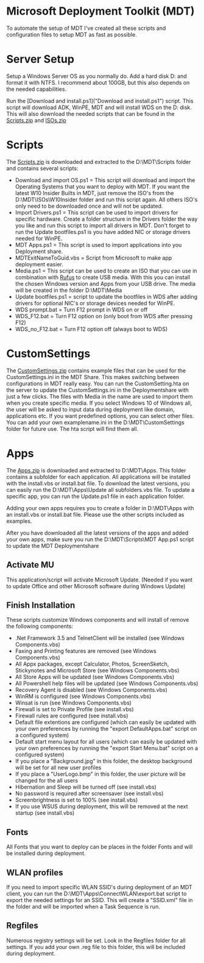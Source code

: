 # Microsoft Deployment Toolkit (MDT)
To automate the setup of MDT I've created all these scripts and configuration files to setup MDT as fast as possible.

# Server Setup
Setup a Windows Server OS as you normally do. Add a hard disk D: and format it with NTFS. I recommend about 100GB, but this also depends on the needed capabilities.

Run the [Download and install.ps1]("Download and install.ps1") script. This script will download ADK, WinPE, MDT and will install WDS on the D: disk. This will also download the needed scripts that can be found in the [Scripts.zip](Scripts.zip) and [ISOs.zip](ISOs.zip)

# Scripts
The [Scripts.zip](Scripts.zip) is downloaded and extracted to the D:\MDT\Scripts folder and contains several scripts:
- Download and import OS.ps1 = This script will download and import the Operating Systems that you want to deploy with MDT. If you want the latest W10 Insider Builts in MDT, just remove the ISO's from the D:\MDT\ISOs\W10Insider folder and run this script again. All others ISO's only need to be downloaded once and will not be updated.
- Import Drivers.ps1 = This script can be used to import drivers for specific hardware. Create a folder structure in the Drivers folder the way you like and run this script to import all drivers in MDT. Don't forget to run the Update bootfiles.ps1 is you have added NIC or storage drivers needed for WinPE.
- MDT Apps.ps1 = This script is used to import applications into you Deployment share.
- MDTExitNameToGuid.vbs = Script from Microsoft to make app deployment easier.
- Media.ps1 = This script can be used to create an ISO that you can use in combination with [Rufus](https://rufus.ie) to create USB media. With this you can install the chosen Windows version and Apps from your USB drive. The media will be created in the folder D:\MDT\Media
- Update bootfiles.ps1 = script to update the bootfiles in WDS after adding drivers for optional NIC's or storage devices needed for WinPE.
- WDS prompt.bat = Turn F12 prompt in WDS on or off
- WDS_F12.bat = Turn F12 option on (only boot from WDS after pressing F12)
- WDS_no_F12.bat = Turn F12 option off (always boot to WDS)

# CustomSettings
The [CustomSettings.zip](CustomSettings.zip) contains example files that can be used for the CustomSettings.ini in the MDT Share. This makes switching between configurations in MDT really easy. You can run the CustomSetting.hta on the server to update the CustomSettings.ini in the Deploymentshare with just a few clicks.
The files with Media in the name are used to import them when you create specific media. If you select Windows 10 of Windows all, the user will be asked to input data during deployment like domain, applications etc. If you want predefined options, you can select other files.
You can add your own examplename.ini in the D:\MDT\CustomSettings folder for future use. The hta script will find them all.

# Apps
The [Apps.zip](Apps.zip) is downloaded and extracted to D:\MDT\Apps. This folder contains a subfolder for each application.
All applications will be installed with the install.vbs or install.bat file.
To download the latest versions, you can easily run the D:\MDT\Apps\Update all subfolders.vbs file.
To update a specific app, you can run the Update.ps1 file in each application folder.

Adding your own apps requires you to create a folder in D:\MDT\Apps with an install.vbs or install.bat file. Please use the other scripts included as examples.

After you have downloaded all the latest versions of the apps and added your own apps, make sure you run the D:\MDT\Scripts\MDT App.ps1 script to update the MDT Deploymentshare

## Activate MU
This application/script will activate Microsoft Update. (Needed if you want to update Office and other Microsoft software during Windows Update)

## Finish Installation
These scripts customize Windows components and will install of remove the following components:
- .Net Framework 3.5 and TelnetClient will be installed (see Windows Components.vbs)
- Faxing and Printing features are removed (see Windows Components.vbs)
- All Appx packages, except Calculator, Photos, ScreenSketch, Stickynotes and Microsoft Store (see Windows Components.vbs)
- All Store Apps will be updated (see Windows Components.vbs)
- All Powershell help files will be updated (see Windows Components.vbs)
- Recovery Agent is disabled (see Windows Components.vbs)
- WinRM is configured (see Windows Components.vbs)
- Winsat is run (see Windows Components.vbs)
- Firewall is set to Private Profile (see install.vbs)
- Firewall rules are configured (see install.vbs)
- Default file extentions are configured (which can easily be updated with your own preferences by running the "export DefaultApps.bat" script on a configured system)
- Default start menu layout for all users (which can easily be updated with your own preferences by running the "export Start Menu.bat" script on a configured system)
- If you place a "Background.jpg" in this folder, the desktop background will be set for all new user profiles
- If you place a "UserLogo.bmp" in this folder, the user picture will be changed for the all users
- Hibernation and Sleep will be turned off (see install.vbs)
- No password is required after screensaver (see install.vbs)
- Screenbrightness is set to 100% (see install.vbs)
- If you use WSUS during deployment, this will be removed at the next startup (see install.vbs)

## Fonts
All Fonts that you want to deploy can be places in the folder Fonts and will be installed during deployment.

## WLAN profiles
If you need to import specific WLAN SSID's during deployment of an MDT client, you can run the D:\MDT\Apps\ConnectWLAN\export.bat script to export the needed settings for an SSID. This will create a "SSID.xml" file in the folder and will be imported when a Task Sequence is run.

## Regfiles
Numerous registry settings will be set. Look in the Regfiles folder for all settings. If you add your own .reg file to this folder, this will be included during deployment.
